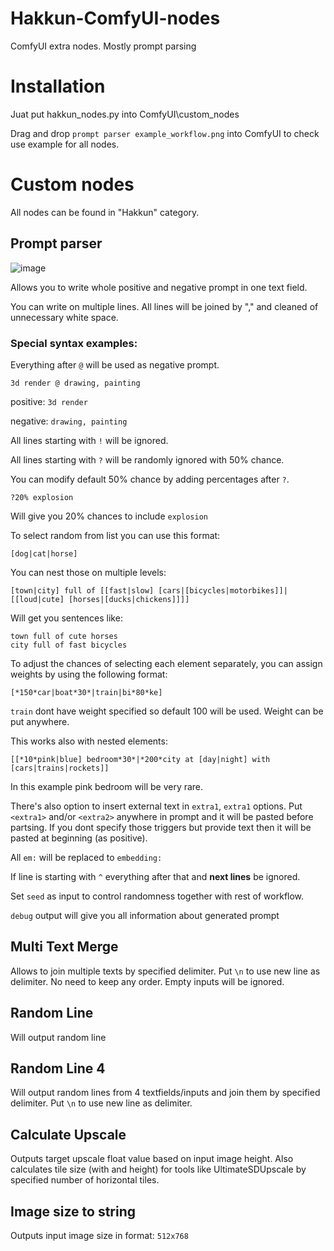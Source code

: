 # Hakkun-ComfyUI-nodes
ComfyUI extra nodes. Mostly prompt parsing

# Installation
Juat put hakkun_nodes.py into ComfyUI\custom_nodes

Drag and drop ```prompt parser example_workflow.png``` into ComfyUI to check use example for all nodes.

# Custom nodes

All nodes can be found in "Hakkun" category.

## Prompt parser

![image](https://github.com/tudal/Hakkun-ComfyUI-nodes/assets/799063/3ff89cc3-bafd-4c2e-ac0c-f4afefc03d6a)

Allows you to write whole positive and negative prompt in one text field.

You can write on multiple lines. All lines will be joined by "," and cleaned of unnecessary white space.

### Special syntax examples:

Everything after ```@``` will be used as negative prompt.
```
3d render @ drawing, painting
```
positive: ```3d render```

negative: ```drawing, painting```

All lines starting with ```!``` will be ignored.

All lines starting with ```?``` will be randomly ignored with 50% chance.

You can modify default 50% chance by adding percentages after ```?```.
```
?20% explosion
```
Will give you 20% chances to include ```explosion```

To select random from list you can use this format:
```
[dog|cat|horse]
```
You can nest those on multiple levels:
```
[town|city] full of [[fast|slow] [cars|[bicycles|motorbikes]]|[[loud|cute] [horses|[ducks|chickens]]]]
```
Will get you sentences like:
```
town full of cute horses
city full of fast bicycles
```

To adjust the chances of selecting each element separately, you can assign weights by using the following format:
```
[*150*car|boat*30*|train|bi*80*ke]
```
```train``` dont have weight specified so default 100 will be used.
Weight can be put anywhere.


This works also with nested elements:
```
[[*10*pink|blue] bedroom*30*|*200*city at [day|night] with [cars|trains|rockets]]
```
In this example pink bedroom will be very rare.

There's also option to insert external text in ```extra1```, ```extra1``` options.
Put ```<extra1>``` and/or ```<extra2>``` anywhere in prompt and it will be pasted before partsing. If you dont specify those triggers but provide text then it will be pasted at beginning (as positive).

All ```em:``` will be replaced to ```embedding:```

If line is starting with ```^``` everything after that and **next lines** be ignored.

Set ```seed``` as input to control randomness together with rest of workflow.

```debug``` output will give you all information about generated prompt

## Multi Text Merge
Allows to join multiple texts by specified delimiter. Put ```\n``` to use new line as delimiter.
No need to keep any order. Empty inputs will be ignored.

## Random Line
Will output random line

## Random Line 4
Will output random lines from 4 textfields/inputs and join them by specified delimiter. Put ```\n``` to use new line as delimiter.

## Calculate Upscale
Outputs target upscale float value based on input image height.
Also calculates tile size (with and height) for tools like UltimateSDUpscale by specified number of horizontal tiles.

## Image size to string
Outputs input image size in format: ```512x768```
